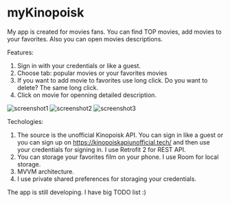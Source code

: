 # myKinopoisk

My app is created for movies fans. You can find TOP movies, add movies to your favorites. Also you can open movies descriptions.

Features:
1. Sign in with your credentials or like a guest.
2. Choose tab: popular movies or your favorites movies
3. If you want to add movie to favorites use long click. Do you want to delete? The same long click.
4. Click on movie for openning detailed description.

![screenshot1](https://user-images.githubusercontent.com/5577221/235679897-4901b1f1-28fb-4f14-9027-0c927d4916de.jpg) ![screenshot2](https://user-images.githubusercontent.com/5577221/235680220-d61189c6-c938-43c7-8b6a-6b9efe0f9f88.jpg)
![screenshot3](https://user-images.githubusercontent.com/5577221/235681247-afa2bbae-5888-4154-8263-3ca6b8bf4674.jpg)






Techologies:
1. The source is the unofficial Kinopoisk API. You can sign in like a guest or you can sign up on https://kinopoiskapiunofficial.tech/ and then use your credentials for signing in. I use Retrofit 2 for REST API.
2. You can storage your favorites film on your phone. I use Room for local storage.
3. MVVM architecture.
4. I use private shared preferences for storaging your credentials.





The app is still developing. I have big TODO list :)
